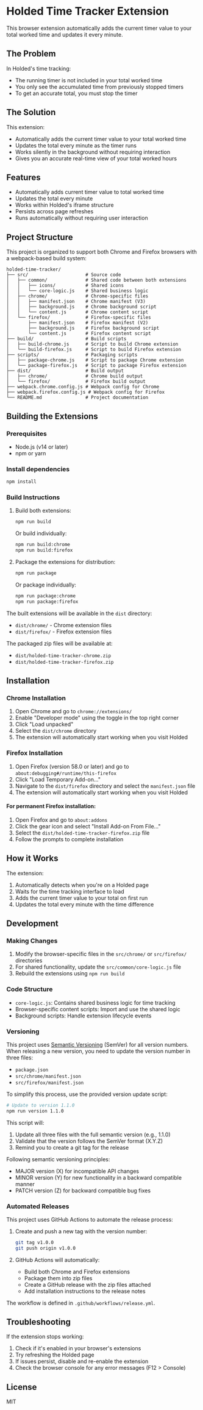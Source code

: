 # Holded Time Tracker Extension

This browser extension automatically adds the current timer value to your total worked time and updates it every minute.

## The Problem

In Holded's time tracking:

- The running timer is not included in your total worked time
- You only see the accumulated time from previously stopped timers
- To get an accurate total, you must stop the timer

## The Solution

This extension:

- Automatically adds the current timer value to your total worked time
- Updates the total every minute as the timer runs
- Works silently in the background without requiring interaction
- Gives you an accurate real-time view of your total worked hours

## Features

- Automatically adds current timer value to total worked time
- Updates the total every minute
- Works within Holded's iframe structure
- Persists across page refreshes
- Runs automatically without requiring user interaction

## Project Structure

This project is organized to support both Chrome and Firefox browsers with a webpack-based build system:

```plaintext
holded-time-tracker/
├── src/                     # Source code
│   ├── common/              # Shared code between both extensions
│   │   ├── icons/           # Shared icons
│   │   └── core-logic.js    # Shared business logic
│   ├── chrome/              # Chrome-specific files
│   │   ├── manifest.json    # Chrome manifest (V3)
│   │   ├── background.js    # Chrome background script
│   │   └── content.js       # Chrome content script
│   └── firefox/             # Firefox-specific files
│       ├── manifest.json    # Firefox manifest (V2)
│       ├── background.js    # Firefox background script
│       └── content.js       # Firefox content script
├── build/                   # Build scripts
│   ├── build-chrome.js      # Script to build Chrome extension
│   └── build-firefox.js     # Script to build Firefox extension
├── scripts/                 # Packaging scripts
│   ├── package-chrome.js    # Script to package Chrome extension
│   └── package-firefox.js   # Script to package Firefox extension
├── dist/                    # Build output
│   ├── chrome/              # Chrome build output
│   └── firefox/             # Firefox build output
├── webpack.chrome.config.js # Webpack config for Chrome
├── webpack.firefox.config.js # Webpack config for Firefox
└── README.md                # Project documentation
```

## Building the Extensions

### Prerequisites

- Node.js (v14 or later)
- npm or yarn

### Install dependencies

```bash
npm install
```

### Build Instructions

1. Build both extensions:

   ```bash
   npm run build
   ```

   Or build individually:

   ```bash
   npm run build:chrome
   npm run build:firefox
   ```

2. Package the extensions for distribution:

   ```bash
   npm run package
   ```

   Or package individually:

   ```bash
   npm run package:chrome
   npm run package:firefox
   ```

The built extensions will be available in the `dist` directory:

- `dist/chrome/` - Chrome extension files
- `dist/firefox/` - Firefox extension files

The packaged zip files will be available at:

- `dist/holded-time-tracker-chrome.zip`
- `dist/holded-time-tracker-firefox.zip`

## Installation

### Chrome Installation

1. Open Chrome and go to `chrome://extensions/`
2. Enable "Developer mode" using the toggle in the top right corner
3. Click "Load unpacked"
4. Select the `dist/chrome` directory
5. The extension will automatically start working when you visit Holded

### Firefox Installation

1. Open Firefox (version 58.0 or later) and go to `about:debugging#/runtime/this-firefox`
2. Click "Load Temporary Add-on..."
3. Navigate to the `dist/firefox` directory and select the `manifest.json` file
4. The extension will automatically start working when you visit Holded

#### For permanent Firefox installation:

1. Open Firefox and go to `about:addons`
2. Click the gear icon and select "Install Add-on From File..."
3. Select the `dist/holded-time-tracker-firefox.zip` file
4. Follow the prompts to complete installation

## How it Works

The extension:

1. Automatically detects when you're on a Holded page
2. Waits for the time tracking interface to load
3. Adds the current timer value to your total on first run
4. Updates the total every minute with the time difference

## Development

### Making Changes

1. Modify the browser-specific files in the `src/chrome/` or `src/firefox/` directories
2. For shared functionality, update the `src/common/core-logic.js` file
3. Rebuild the extensions using `npm run build`

### Code Structure

- `core-logic.js`: Contains shared business logic for time tracking
- Browser-specific content scripts: Import and use the shared logic
- Background scripts: Handle extension lifecycle events

### Versioning

This project uses [Semantic Versioning](https://semver.org/) (SemVer) for all version numbers. When releasing a new version, you need to update the version number in three files:

- `package.json`
- `src/chrome/manifest.json`
- `src/firefox/manifest.json`

To simplify this process, use the provided version update script:

```bash
# Update to version 1.1.0
npm run version 1.1.0
```

This script will:

1. Update all three files with the full semantic version (e.g., 1.1.0)
2. Validate that the version follows the SemVer format (X.Y.Z)
3. Remind you to create a git tag for the release

Following semantic versioning principles:

- MAJOR version (X) for incompatible API changes
- MINOR version (Y) for new functionality in a backward compatible manner
- PATCH version (Z) for backward compatible bug fixes

### Automated Releases

This project uses GitHub Actions to automate the release process:

1. Create and push a new tag with the version number:

   ```bash
   git tag v1.0.0
   git push origin v1.0.0
   ```

2. GitHub Actions will automatically:
   - Build both Chrome and Firefox extensions
   - Package them into zip files
   - Create a GitHub release with the zip files attached
   - Add installation instructions to the release notes

The workflow is defined in `.github/workflows/release.yml`.

## Troubleshooting

If the extension stops working:

1. Check if it's enabled in your browser's extensions
2. Try refreshing the Holded page
3. If issues persist, disable and re-enable the extension
4. Check the browser console for any error messages (F12 > Console)

## License

MIT
